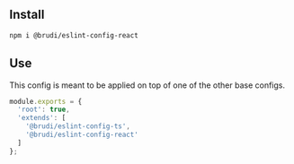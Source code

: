 ## Install

```sh
npm i @brudi/eslint-config-react
```


## Use

This config is meant to be applied on top of one of the other base configs.

```js
module.exports = {
  'root': true,
  'extends': [
    '@brudi/eslint-config-ts',
    '@brudi/eslint-config-react'
  ]
};
```
